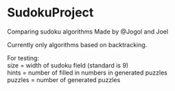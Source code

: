 # SudokuProject
Comparing sudoku algorithms
Made by @Jogol and Joel

Currently only algorithms based on backtracking.

For testing:  
size = width of sudoku field (standard is 9)  
hints = number of filled in numbers in generated puzzles  
puzzles = number of generated puzzles  
